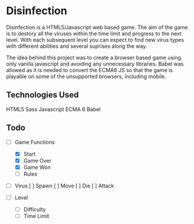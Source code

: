 # Disinfection
Disinfection is a HTML5/Javascript web based game. The aim of the game is to destory all the viruses within the time limit and progress to the next level. With each subsequent level you can expect to find new virus types with different abilities and several suprises along the way.

The idea behind this project was to create a browser based game using only vanilla javascript and avoiding any unnecessary libraries. Babel was allowed as it is needed to convert the ECMA6 JS so that the game is playable on some of the unsupported browsers, including mobile.

## Technologies Used
HTML5
Sass
Javascript ECMA 6
Babel

## Todo

- [ ] Game Functions
   - [x] Start
   - [x] Game Over
   - [x] Game Won
   - [ ] Rules

- [ ] Virus
    [ ] Spawn
    [ ] Move
    [ ] Die
    [ ] Attack

- [ ] Level
   - [ ] Difficulty
   - [ ] Time Limit